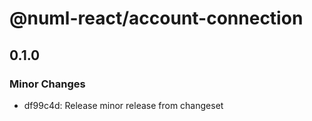# @numl-react/account-connection

## 0.1.0
### Minor Changes

- df99c4d: Release minor release from changeset
